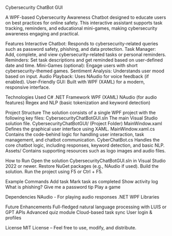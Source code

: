 Cybersecurity ChatBot GUI

A WPF-based Cybersecurity Awareness Chatbot designed to educate users on best practices for online safety. This interactive assistant supports task tracking, reminders, and educational mini-games, making cybersecurity awareness engaging and practical.

Features
Interactive Chatbot: Responds to cybersecurity-related queries such as password safety, phishing, and data protection.
Task Manager: Add, complete, and view cybersecurity-related tasks or personal reminders.
Reminders: Set task descriptions and get reminded based on user-defined date and time.
Mini-Games (optional): Engage users with short cybersecurity-themed games.
Sentiment Analysis: Understands user mood based on input.
Audio Playback: Uses NAudio for voice feedback (if enabled).
User-Friendly GUI: Built with WPF (XAML) for a modern, responsive interface.

Technologies Used
C#
.NET Framework
WPF (XAML)
NAudio (for audio features)
Regex and NLP (basic tokenization and keyword detection)

Project Structure
The solution consists of a single WPF project with the following key files:
CybersecurityChatBotGUI.sln
The main Visual Studio solution file.
CybersecurityChatBotGUI/ (Project Folder)
MainWindow.xaml
Defines the graphical user interface using XAML.
MainWindow.xaml.cs
Contains the code-behind logic for handling user interaction, task management, and chatbot communication.
CyberChatBot.cs
Handles the core chatbot logic, including responses, keyword detection, and basic NLP.
Assets/
Contains supporting resources such as logo images and audio files.

How to Run
Open the solution CybersecurityChatBotGUI.sln in Visual Studio 2022 or newer.
Restore NuGet packages (e.g., NAudio if used).
Build the solution.
Run the project using F5 or Ctrl + F5.

Example Commands
Add task
Mark task as completed
Show activity log
What is phishing?
Give me a password tip
Play a game

Dependencies
NAudio - For playing audio responses
.NET WPF Libraries

Future Enhancements
Full-fledged natural language processing with LUIS or GPT APIs
Advanced quiz module
Cloud-based task sync
User login & profiles

License
MIT License – Feel free to use, modify, and distribute.

